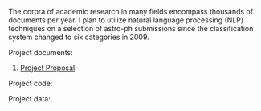 The corpra of academic research in many fields encompass thousands of documents per year.  I plan to utilize natural language processing (NLP) techniques on a selection of astro-ph submissions since the classification system changed to six categories in 2009.  

Project documents:
1.  <a href='https://github.com/OhThatMisty/astro_categories/blob/master/C2%20Project%20Proposal.pdf'>Project Proposal</a>

Project code:

Project data:
